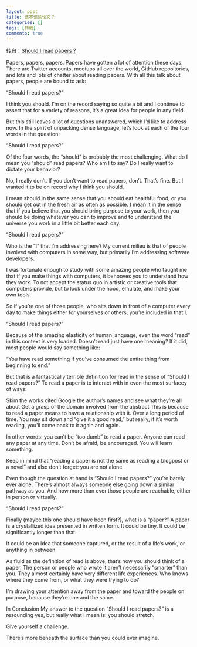 ```yaml
---
layout: post
title: 该不该读论文？
categories: []
tags: [转载]
comments: true
---
```


转自：[Should I read papers ?](http://michaelrbernste.in/2014/10/21/should-i-read-papers.html)

Papers, papers, papers. Papers have gotten a lot of attention these days. There are Twitter accounts, meetups all over the world, GitHub repositories, and lots and lots of chatter about reading papers. With all this talk about papers, people are bound to ask:

“Should I read papers?”

I think you should. I’m on the record saying so quite a bit and I continue to assert that for a variety of reasons, it’s a great idea for people in any field.

But this still leaves a lot of questions unanswered, which I’d like to address now. In the spirit of unpacking dense language, let’s look at each of the four words in the question:

“Should I read papers?”

Of the four words, the “should” is probably the most challenging. What do I mean you “should” read papers? Who am I to say? Do I really want to dictate your behavior?

No, I really don’t. If you don’t want to read papers, don’t. That’s fine. But I wanted it to be on record why I think you should.

I mean should in the same sense that you should eat healthful food, or you should get out in the fresh air as often as possible. I mean it in the sense that if you believe that you should bring purpose to your work, then you should be doing whatever you can to improve and to understand the universe you work in a little bit better each day.

“Should I read papers?”

Who is the “I” that I’m addressing here? My current milieu is that of people involved with computers in some way, but primarily I’m addressing software developers.

I was fortunate enough to study with some amazing people who taught me that if you make things with computers, it behooves you to understand how they work. To not accept the status quo in artistic or creative tools that computers provide, but to look under the hood, emulate, and make your own tools.

So if you’re one of those people, who sits down in front of a computer every day to make things either for yourselves or others, you’re included in that I.

“Should I read papers?”

Because of the amazing elasticity of human language, even the word “read” in this context is very loaded. Doesn’t read just have one meaning? If it did, most people would say something like:

“You have read something if you’ve consumed the entire thing from beginning to end.”

But that is a fantastically terrible definition for read in the sense of “Should I read papers?” To read a paper is to interact with in even the most surfacey of ways:

Skim the works cited
Google the author’s names and see what they’re all about
Get a grasp of the domain involved from the abstract
This is because to read a paper means to have a relationship with it. Over a long period of time. You may sit down and “give it a good read,” but really, if it’s worth reading, you’ll come back to it again and again.

In other words: you can’t be “too dumb” to read a paper. Anyone can read any paper at any time. Don’t be afraid, be encouraged. You will learn something.

Keep in mind that “reading a paper is not the same as reading a blogpost or a novel” and also don’t forget: you are not alone.

Even though the question at hand is “Should I read papers?” you’re barely ever alone. There’s almost always someone else going down a similar pathway as you. And now more than ever those people are reachable, either in person or virtually.

“Should I read papers?”

Finally (maybe this one should have been first?), what is a “paper?” A paper is a crystallized idea presented in written form. It could be tiny. It could be significantly longer than that.

It could be an idea that someone captured, or the result of a life’s work, or anything in between.

As fluid as the definition of read is above, that’s how you should think of a paper. The person or people who wrote it aren’t necessarily “smarter” than you. They almost certainly have very different life experiences. Who knows where they come from, or what they were trying to do?

I’m drawing your attention away from the paper and toward the people on purpose, because they’re one and the same.

In Conclusion
My answer to the question “Should I read papers?” is a resounding yes, but really what I mean is: you should stretch.

Give yourself a challenge.

There’s more beneath the surface than you could ever imagine.


